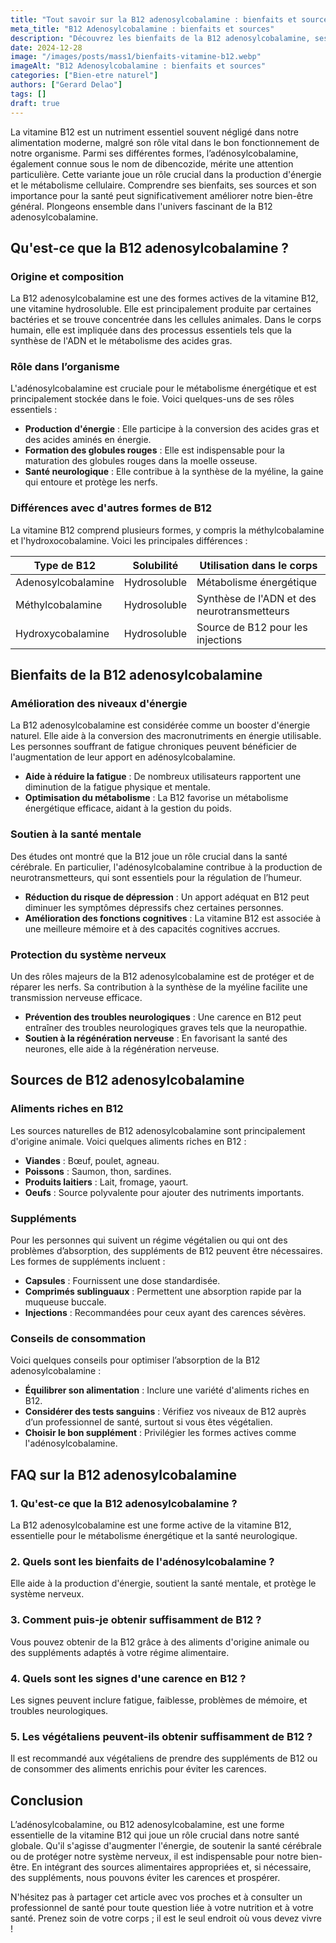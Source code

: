 ```yaml
---
title: "Tout savoir sur la B12 adenosylcobalamine : bienfaits et sources"
meta_title: "B12 Adenosylcobalamine : bienfaits et sources"
description: "Découvrez les bienfaits de la B12 adenosylcobalamine, ses sources, et comment elle influence notre bien-être au quotidien."
date: 2024-12-28
image: "/images/posts/mass1/bienfaits-vitamine-b12.webp"
imageAlt: "B12 Adenosylcobalamine : bienfaits et sources"
categories: ["Bien-etre naturel"]
authors: ["Gerard Delao"]
tags: []
draft: true
---
```


La vitamine B12 est un nutriment essentiel souvent négligé dans notre alimentation moderne, malgré son rôle vital dans le bon fonctionnement de notre organisme. Parmi ses différentes formes, l’adénosylcobalamine, également connue sous le nom de dibencozide, mérite une attention particulière. Cette variante joue un rôle crucial dans la production d'énergie et le métabolisme cellulaire. Comprendre ses bienfaits, ses sources et son importance pour la santé peut significativement améliorer notre bien-être général. Plongeons ensemble dans l'univers fascinant de la B12 adenosylcobalamine.

## Qu'est-ce que la B12 adenosylcobalamine ?

### Origine et composition

La B12 adenosylcobalamine est une des formes actives de la vitamine B12, une vitamine hydrosoluble. Elle est principalement produite par certaines bactéries et se trouve concentrée dans les cellules animales. Dans le corps humain, elle est impliquée dans des processus essentiels tels que la synthèse de l'ADN et le métabolisme des acides gras.

### Rôle dans l’organisme

L'adénosylcobalamine est cruciale pour le métabolisme énergétique et est principalement stockée dans le foie. Voici quelques-uns de ses rôles essentiels :

- **Production d'énergie** : Elle participe à la conversion des acides gras et des acides aminés en énergie.
- **Formation des globules rouges** : Elle est indispensable pour la maturation des globules rouges dans la moelle osseuse.
- **Santé neurologique** : Elle contribue à la synthèse de la myéline, la gaine qui entoure et protège les nerfs.

### Différences avec d'autres formes de B12

La vitamine B12 comprend plusieurs formes, y compris la méthylcobalamine et l'hydroxocobalamine. Voici les principales différences :

| Type de B12            | Solubilité | Utilisation dans le corps         |
|------------------------|------------|-----------------------------------|
| Adenosylcobalamine     | Hydrosoluble | Métabolisme énergétique          |
| Méthylcobalamine       | Hydrosoluble | Synthèse de l'ADN et des neurotransmetteurs |
| Hydroxycobalamine       | Hydrosoluble | Source de B12 pour les injections |

## Bienfaits de la B12 adenosylcobalamine

### Amélioration des niveaux d'énergie

La B12 adenosylcobalamine est considérée comme un booster d'énergie naturel. Elle aide à la conversion des macronutriments en énergie utilisable. Les personnes souffrant de fatigue chroniques peuvent bénéficier de l'augmentation de leur apport en adénosylcobalamine.

- **Aide à réduire la fatigue** : De nombreux utilisateurs rapportent une diminution de la fatigue physique et mentale.
- **Optimisation du métabolisme** : La B12 favorise un métabolisme énergétique efficace, aidant à la gestion du poids.

### Soutien à la santé mentale

Des études ont montré que la B12 joue un rôle crucial dans la santé cérébrale. En particulier, l'adénosylcobalamine contribue à la production de neurotransmetteurs, qui sont essentiels pour la régulation de l’humeur.

- **Réduction du risque de dépression** : Un apport adéquat en B12 peut diminuer les symptômes dépressifs chez certaines personnes.
- **Amélioration des fonctions cognitives** : La vitamine B12 est associée à une meilleure mémoire et à des capacités cognitives accrues.

### Protection du système nerveux

Un des rôles majeurs de la B12 adenosylcobalamine est de protéger et de réparer les nerfs. Sa contribution à la synthèse de la myéline facilite une transmission nerveuse efficace.

- **Prévention des troubles neurologiques** : Une carence en B12 peut entraîner des troubles neurologiques graves tels que la neuropathie.
- **Soutien à la régénération nerveuse** : En favorisant la santé des neurones, elle aide à la régénération nerveuse.

## Sources de B12 adenosylcobalamine

### Aliments riches en B12

Les sources naturelles de B12 adenosylcobalamine sont principalement d'origine animale. Voici quelques aliments riches en B12 :

- **Viandes** : Bœuf, poulet, agneau.
- **Poissons** : Saumon, thon, sardines.
- **Produits laitiers** : Lait, fromage, yaourt.
- **Oeufs** : Source polyvalente pour ajouter des nutriments importants.

### Suppléments

Pour les personnes qui suivent un régime végétalien ou qui ont des problèmes d’absorption, des suppléments de B12 peuvent être nécessaires. Les formes de suppléments incluent :

- **Capsules** : Fournissent une dose standardisée.
- **Comprimés sublinguaux** : Permettent une absorption rapide par la muqueuse buccale.
- **Injections** : Recommandées pour ceux ayant des carences sévères.

### Conseils de consommation

Voici quelques conseils pour optimiser l’absorption de la B12 adenosylcobalamine :

- **Équilibrer son alimentation** : Inclure une variété d'aliments riches en B12.
- **Considérer des tests sanguins** : Vérifiez vos niveaux de B12 auprès d’un professionnel de santé, surtout si vous êtes végétalien.
- **Choisir le bon supplément** : Privilégier les formes actives comme l'adénosylcobalamine.

## FAQ sur la B12 adenosylcobalamine

### 1. Qu'est-ce que la B12 adenosylcobalamine ?

La B12 adenosylcobalamine est une forme active de la vitamine B12, essentielle pour le métabolisme énergétique et la santé neurologique.

### 2. Quels sont les bienfaits de l'adénosylcobalamine ?

Elle aide à la production d'énergie, soutient la santé mentale, et protège le système nerveux.

### 3. Comment puis-je obtenir suffisamment de B12 ?

Vous pouvez obtenir de la B12 grâce à des aliments d'origine animale ou des suppléments adaptés à votre régime alimentaire.

### 4. Quels sont les signes d'une carence en B12 ?

Les signes peuvent inclure fatigue, faiblesse, problèmes de mémoire, et troubles neurologiques.

### 5. Les végétaliens peuvent-ils obtenir suffisamment de B12 ?

Il est recommandé aux végétaliens de prendre des suppléments de B12 ou de consommer des aliments enrichis pour éviter les carences.

## Conclusion

L’adénosylcobalamine, ou B12 adenosylcobalamine, est une forme essentielle de la vitamine B12 qui joue un rôle crucial dans notre santé globale. Qu'il s'agisse d'augmenter l'énergie, de soutenir la santé cérébrale ou de protéger notre système nerveux, il est indispensable pour notre bien-être. En intégrant des sources alimentaires appropriées et, si nécessaire, des suppléments, nous pouvons éviter les carences et prospérer.

N'hésitez pas à partager cet article avec vos proches et à consulter un professionnel de santé pour toute question liée à votre nutrition et à votre santé. Prenez soin de votre corps ; il est le seul endroit où vous devez vivre !

